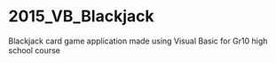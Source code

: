 # 2015_VB_Blackjack
Blackjack card game application made using Visual Basic for Gr10 high school course
